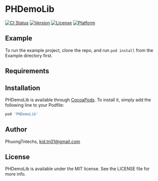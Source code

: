 # PHDemoLib

[![CI Status](https://img.shields.io/travis/PhuongTntechs/PHDemoLib.svg?style=flat)](https://travis-ci.org/PhuongTntechs/PHDemoLib)
[![Version](https://img.shields.io/cocoapods/v/PHDemoLib.svg?style=flat)](https://cocoapods.org/pods/PHDemoLib)
[![License](https://img.shields.io/cocoapods/l/PHDemoLib.svg?style=flat)](https://cocoapods.org/pods/PHDemoLib)
[![Platform](https://img.shields.io/cocoapods/p/PHDemoLib.svg?style=flat)](https://cocoapods.org/pods/PHDemoLib)

## Example

To run the example project, clone the repo, and run `pod install` from the Example directory first.

## Requirements

## Installation

PHDemoLib is available through [CocoaPods](https://cocoapods.org). To install
it, simply add the following line to your Podfile:

```ruby
pod 'PHDemoLib'
```

## Author

PhuongTntechs, kid.tn01@gmail.com

## License

PHDemoLib is available under the MIT license. See the LICENSE file for more info.
